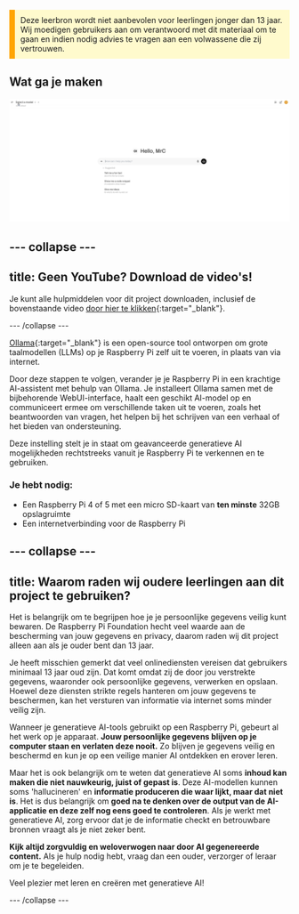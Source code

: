 <p style='border-left: solid; border-width:10px; border-color: #FFA500; background-color: #FFFACD; padding: 10px;'>
Deze leerbron wordt niet aanbevolen voor leerlingen jonger dan 13 jaar. Wij moedigen gebruikers aan om verantwoord met dit materiaal om te gaan en indien nodig advies te vragen aan een volwassene die zij vertrouwen.
</p>

## Wat ga je maken

![Een screenshot van een AI-interface met een strak, minimalistisch ontwerp. The interface greets the user with "Hello, MrC" and includes a search bar labeled "How can I help you today?" with microphone and audio icons on the right. Below, suggested prompts include "Tell me a fun fact about the Roman Empire," "Show me a code snippet of a website's sticky header," and "Give me ideas for what to do with my kids' art." The background is white with minimal elements.](images/wywm.png)

--- collapse ---
---
title: Geen YouTube? Download de video's!
---

Je kunt alle hulpmiddelen voor dit project downloaden, inclusief de bovenstaande video [door hier te klikken](https://rpf.io/p/nl-NL/llm-rpi-go){:target="_blank"}.

--- /collapse ---

[Ollama](https://ollama.com){:target="_blank"} is een open-source tool ontworpen om grote taalmodellen (LLMs) op je Raspberry Pi zelf uit te voeren, in plaats van via internet.

Door deze stappen te volgen, verander je je Raspberry Pi in een krachtige AI-assistent met behulp van Ollama. Je installeert Ollama samen met de bijbehorende WebUI-interface, haalt een geschikt AI-model op en communiceert ermee om verschillende taken uit te voeren, zoals het beantwoorden van vragen, het helpen bij het schrijven van een verhaal of het bieden van ondersteuning.

Deze instelling stelt je in staat om geavanceerde generatieve AI mogelijkheden rechtstreeks vanuit je Raspberry Pi te verkennen en te gebruiken.

### Je hebt nodig:
- Een Raspberry Pi 4 of 5 met een micro SD-kaart van **ten minste** 32GB opslagruimte
- Een internetverbinding voor de Raspberry Pi

--- collapse ---
---
title: Waarom raden wij oudere leerlingen aan dit project te gebruiken?
---

Het is belangrijk om te begrijpen hoe je je persoonlijke gegevens veilig kunt bewaren. De Raspberry Pi Foundation hecht veel waarde aan de bescherming van jouw gegevens en privacy, daarom raden wij dit project alleen aan als je ouder bent dan 13 jaar.

Je heeft misschien gemerkt dat veel onlinediensten vereisen dat gebruikers minimaal 13 jaar oud zijn. Dat komt omdat zij de door jou verstrekte gegevens, waaronder ook persoonlijke gegevens, verwerken en opslaan. Hoewel deze diensten strikte regels hanteren om jouw gegevens te beschermen, kan het versturen van informatie via internet soms minder veilig zijn.

Wanneer je generatieve AI-tools gebruikt op een Raspberry Pi, gebeurt al het werk op je apparaat. **Jouw persoonlijke gegevens blijven op je computer staan en verlaten deze nooit.** Zo blijven je gegevens veilig en beschermd en kun je op een veilige manier AI ontdekken en erover leren.

Maar het is ook belangrijk om te weten dat generatieve AI soms **inhoud kan maken die niet nauwkeurig, juist of gepast is**. Deze AI-modellen kunnen soms 'hallucineren' en **informatie produceren die waar lijkt, maar dat niet is**. Het is dus belangrijk om **goed na te denken over de output van de AI-applicatie en deze zelf nog eens goed te controleren**. Als je werkt met generatieve AI, zorg ervoor dat je de informatie checkt en betrouwbare bronnen vraagt als je niet zeker bent.

**Kijk altijd zorgvuldig en weloverwogen naar door AI gegenereerde content.** Als je hulp nodig hebt, vraag dan een ouder, verzorger of leraar om je te begeleiden.

Veel plezier met leren en creëren met generatieve AI!

--- /collapse ---
